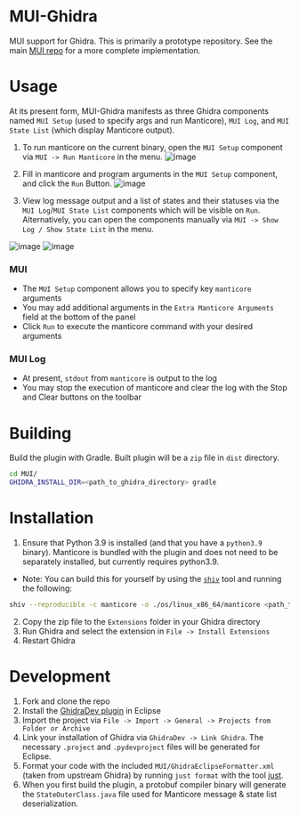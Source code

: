 # MUI-Ghidra
MUI support for Ghidra. This is primarily a prototype repository. See the main [MUI repo](https://github.com/trailofbits/mui) for a more complete implementation.

# Usage

At its present form, MUI-Ghidra manifests as three Ghidra components named `MUI Setup` (used to specify args and run Manticore), `MUI Log`, and `MUI State List` (which display Manticore output). 

1. To run manticore on the current binary, open the `MUI Setup` component via `MUI -> Run Manticore` in the menu.
![image](https://user-images.githubusercontent.com/29654756/149530110-616c19c0-24b0-4371-ada8-f149a21c2cea.png)

2. Fill in manticore and program arguments in the `MUI Setup` component, and click the `Run` Button.
![image](https://user-images.githubusercontent.com/29654756/149530250-a1c38cef-da37-46aa-819e-f54f50edcad1.png)

3. View log message output and a list of states and their statuses via the `MUI Log`/`MUI State List` components which will be visible on `Run`. Alternatively, you can open the components manually via `MUI -> Show Log / Show State List` in the menu. 

![image](https://user-images.githubusercontent.com/29654756/149968899-ab9b5970-0e24-462f-8c5a-2861aa3ed3ad.png)
![image](https://user-images.githubusercontent.com/29654756/149969392-4a111c5f-8cf0-45aa-93e5-e0a23ac0a869.png)


### MUI
- The `MUI Setup` component allows you to specify key `manticore` arguments
- You may add additional arguments in the `Extra Manticore Arguments` field at the bottom of the panel
- Click `Run` to execute the manticore command with your desired arguments

### MUI Log
- At present, `stdout` from `manticore` is output to the log
- You may stop the execution of manticore and clear the log with the Stop and Clear buttons on the toolbar

# Building

Build the plugin with Gradle. Built plugin will be a `zip` file in `dist` directory.

```bash
cd MUI/
GHIDRA_INSTALL_DIR=<path_to_ghidra_directory> gradle
```

# Installation

1. Ensure that Python 3.9 is installed (and that you have a `python3.9` binary). Manticore is bundled with the plugin and does not need to be separately installed, but currently requires python3.9.

  * Note: You can build this for yourself by using the [`shiv`](https://shiv.readthedocs.io/en/latest/) tool and running the following:
```sh
shiv --reproducible -c manticore -o ./os/linux_x86_64/manticore <path_to_local>/manticore[native]
```
2. Copy the zip file to the `Extensions` folder in your Ghidra directory 
3. Run Ghidra and select the extension in `File -> Install Extensions`
4. Restart Ghidra 

# Development

1. Fork and clone the repo
2. Install the [GhidraDev plugin](https://github.com/NationalSecurityAgency/ghidra/blob/master/GhidraBuild/EclipsePlugins/GhidraDev/GhidraDevPlugin/GhidraDev_README.html) in Eclipse
3. Import the project via `File -> Import -> General -> Projects from Folder or Archive`
4. Link your installation of Ghidra via `GhidraDev -> Link Ghidra`. The necessary `.project` and `.pydevproject` files will be generated for Eclipse.
5. Format your code with the included `MUI/GhidraEclipseFormatter.xml` (taken from upstream Ghidra) by running `just format` with the tool [just](https://github.com/casey/just).
6. When you first build the plugin, a protobuf compiler binary will generate the `StateOuterClass.java` file used for Manticore message & state list deserialization.
